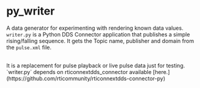 # py_writer

A data generator for experimenting with rendering known data values.
`writer.py` is a Python DDS Connector application that publishes a simple rising/falling sequence.  It gets the Topic name, publisher and domain from the `pulse.xml` file.

<br>
It is a replacement for pulse playback or live pulse data just for testing.

<br>
`writer.py` depends on rticonnextdds_connector available [here.](https://github.com/rticommunity/rticonnextdds-connector-py)

